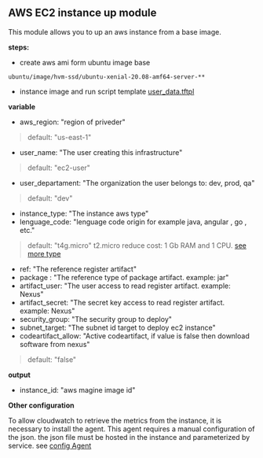 AWS EC2 instance up module
---
This module allows you to up an aws instance from a base image.

**steps:**
* create aws ami form ubuntu image base
````
ubuntu/image/hvm-ssd/ubuntu-xenial-20.08-amf64-server-**
````
* instance image and run script template [user_data.tftpl](https://github.com/Iberia-Ent/software-engineering--reference-architecture--workflow/blob/main/terraform/modules/aws-ec2-image-iberia/user_data.tftpl)



**variable**
* aws_region:           "region of priveder"
>default: "us-east-1"
* user_name:            "The user creating this infrastructure"   
>default: "ec2-user"
* user_departament:     "The organization the user belongs to: dev, prod, qa"
>default: "dev"
* instance_type:        "The instance aws type"
* lenguage_code:        "lenguage code origin for example java, angular , go , etc."
> default:              "t4g.micro"
> t2.micro reduce cost: 1 Gb RAM and 1 CPU. [see more type](https://aws.amazon.com/ec2/instance-types/)  
* ref:                  "The reference register artifact"
* package :             "The reference type of package artifact. example: jar"
* artifact_user:        "The user access to read register artifact. example: Nexus"
* artifact_secret:      "The secret key access to read register artifact. example: Nexus"
* security_group:       "The security group to deploy"
* subnet_target:        "The subnet id target to deploy ec2 instance"
* codeartifact_allow:   "Active codeartifact, if value is false then download software from nexus"
> default:              "false"

**output**
* instance_id: "aws magine image id"

**Other configuration**

To allow cloudwatch to retrieve the metrics from the instance, it is necessary to install the agent. This agent requires a manual configuration of the json. the json file must be hosted in the instance and parameterized by service. see [config Agent](https://docs.aws.amazon.com/AmazonCloudWatch/latest/monitoring/CloudWatch-Agent-Configuration-File-Details.html)
